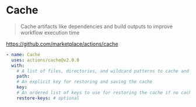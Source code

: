 # Cache
> Cache artifacts like dependencies and build outputs to improve workflow execution time

https://github.com/marketplace/actions/cache

```yaml
- name: Cache
  uses: actions/cache@v2.0.0
  with:
    # A list of files, directories, and wildcard patterns to cache and restore
    path:
    # An explicit key for restoring and saving the cache
    key:
    # An ordered list of keys to use for restoring the cache if no cache hit occurred for key
    restore-keys: # optional
```
